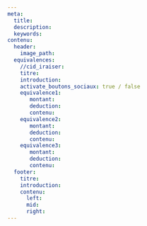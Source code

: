 ```yaml
---
meta:
  title:
  description:
  keywords:
contenu:
  header:
    image_path:
  equivalences:
    //cid_iraiser:
    titre:
    introduction:
    activate_boutons_sociaux: true / false
    equivalence1:
       montant:
       deduction:
       contenu:
    equivalence2:
       montant:
       deduction:
       contenu:
    equivalence3:
       montant:
       deduction:
       contenu:
  footer:
    titre:
    introduction:
    contenu:
      left:
      mid:
      right:
---
```

